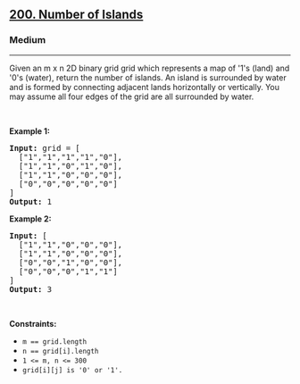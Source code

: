 <h2><a href="https://leetcode.com/problems/number-of-islands/description/">200. Number of Islands
</a></h2><h3>Medium</h3><hr><div><p>Given an m x n 2D binary grid grid which represents a map of '1's (land) and '0's (water), return the number of islands.
An island is surrounded by water and is formed by connecting adjacent lands horizontally or vertically. You may assume all four edges of the grid are all surrounded by water.

<p>&nbsp;</p>
<p><strong>Example 1:</strong></p>
<pre><strong>Input:</strong> grid = [
  ["1","1","1","1","0"],
  ["1","1","0","1","0"],
  ["1","1","0","0","0"],
  ["0","0","0","0","0"]
]
<strong>Output:</strong> 1
</pre>

<p><strong>Example 2:</strong></p>
<pre><strong>Input:</strong> [
  ["1","1","0","0","0"],
  ["1","1","0","0","0"],
  ["0","0","1","0","0"],
  ["0","0","0","1","1"]
]
<strong>Output:</strong> 3
</pre>


<p>&nbsp;</p>
<p><strong>Constraints:</strong></p>

<ul>
	<li><code>m == grid.length</code></li>
    <li><code>n == grid[i].length</code></li>
    <li><code>1 <= m, n <= 300</code></li>
    <li><code>grid[i][j] is '0' or '1'.</code></li>
</ul>
</div>